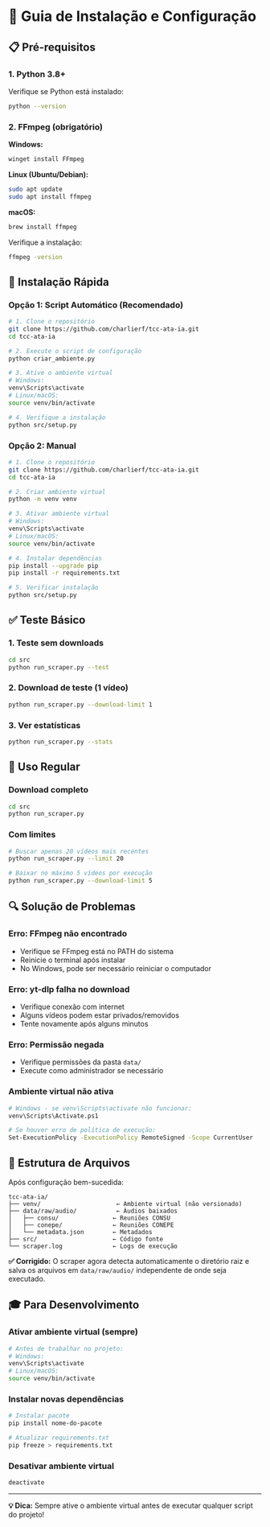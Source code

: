 # 🚀 Guia de Instalação e Configuração

## 📋 Pré-requisitos

### 1. Python 3.8+
Verifique se Python está instalado:
```bash
python --version
```

### 2. FFmpeg (obrigatório)
**Windows:**
```bash
winget install FFmpeg
```

**Linux (Ubuntu/Debian):**
```bash
sudo apt update
sudo apt install ffmpeg
```

**macOS:**
```bash
brew install ffmpeg
```

Verifique a instalação:
```bash
ffmpeg -version
```

## 🔧 Instalação Rápida

### Opção 1: Script Automático (Recomendado)
```bash
# 1. Clone o repositório
git clone https://github.com/charlierf/tcc-ata-ia.git
cd tcc-ata-ia

# 2. Execute o script de configuração
python criar_ambiente.py

# 3. Ative o ambiente virtual
# Windows:
venv\Scripts\activate
# Linux/macOS:
source venv/bin/activate

# 4. Verifique a instalação
python src/setup.py
```

### Opção 2: Manual
```bash
# 1. Clone o repositório
git clone https://github.com/charlierf/tcc-ata-ia.git
cd tcc-ata-ia

# 2. Criar ambiente virtual
python -m venv venv

# 3. Ativar ambiente virtual
# Windows:
venv\Scripts\activate
# Linux/macOS:
source venv/bin/activate

# 4. Instalar dependências
pip install --upgrade pip
pip install -r requirements.txt

# 5. Verificar instalação
python src/setup.py
```

## ✅ Teste Básico

### 1. Teste sem downloads
```bash
cd src
python run_scraper.py --test
```

### 2. Download de teste (1 vídeo)
```bash
python run_scraper.py --download-limit 1
```

### 3. Ver estatísticas
```bash
python run_scraper.py --stats
```

## 🎯 Uso Regular

### Download completo
```bash
cd src
python run_scraper.py
```

### Com limites
```bash
# Buscar apenas 20 vídeos mais recentes
python run_scraper.py --limit 20

# Baixar no máximo 5 vídeos por execução
python run_scraper.py --download-limit 5
```

## 🔍 Solução de Problemas

### Erro: FFmpeg não encontrado
- Verifique se FFmpeg está no PATH do sistema
- Reinicie o terminal após instalar
- No Windows, pode ser necessário reiniciar o computador

### Erro: yt-dlp falha no download
- Verifique conexão com internet
- Alguns vídeos podem estar privados/removidos
- Tente novamente após alguns minutos

### Erro: Permissão negada
- Verifique permissões da pasta `data/`
- Execute como administrador se necessário

### Ambiente virtual não ativa
```bash
# Windows - se venv\Scripts\activate não funcionar:
venv\Scripts\Activate.ps1

# Se houver erro de política de execução:
Set-ExecutionPolicy -ExecutionPolicy RemoteSigned -Scope CurrentUser
```

## 📁 Estrutura de Arquivos

Após configuração bem-sucedida:
```
tcc-ata-ia/
├── venv/                     ← Ambiente virtual (não versionado)
├── data/raw/audio/           ← Áudios baixados
│   ├── consu/               ← Reuniões CONSU
│   ├── conepe/              ← Reuniões CONEPE
│   └── metadata.json        ← Metadados
├── src/                     ← Código fonte
└── scraper.log              ← Logs de execução
```

**✅ Corrigido:** O scraper agora detecta automaticamente o diretório raiz e salva os arquivos em `data/raw/audio/` independente de onde seja executado.

## 🎓 Para Desenvolvimento

### Ativar ambiente virtual (sempre)
```bash
# Antes de trabalhar no projeto:
# Windows:
venv\Scripts\activate
# Linux/macOS:
source venv/bin/activate
```

### Instalar novas dependências
```bash
# Instalar pacote
pip install nome-do-pacote

# Atualizar requirements.txt
pip freeze > requirements.txt
```

### Desativar ambiente virtual
```bash
deactivate
```

---

**💡 Dica:** Sempre ative o ambiente virtual antes de executar qualquer script do projeto!
